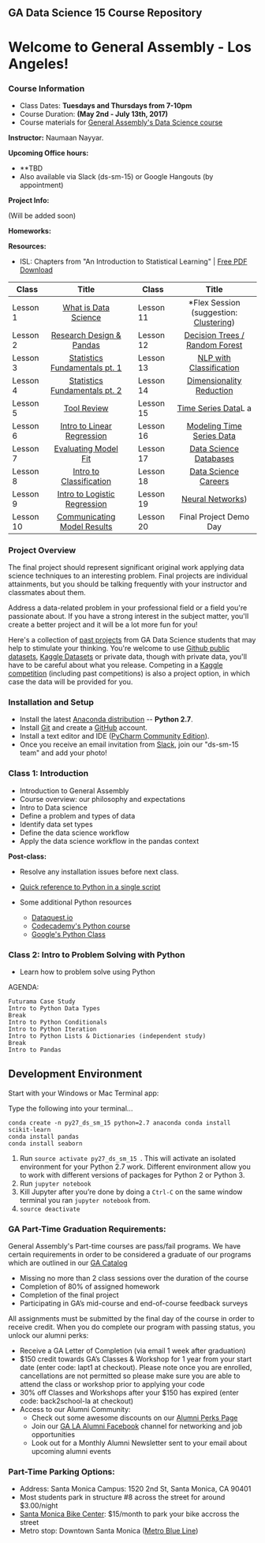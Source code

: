 
## GA Data Science 15 Course Repository

# Welcome to General Assembly - Los Angeles!

### Course Information
- Class Dates: **Tuesdays and Thursdays from 7-10pm**
- Course Duration: **(May 2nd - July 13th, 2017)**
- Course materials for [General Assembly's Data Science
course](https://generalassemb.ly/education/data-science?where=los-angeles)


**Instructor:** Naumaan Nayyar.

**Upcoming Office hours:**

+ **TBD
+ Also available via Slack (ds-sm-15) or Google Hangouts (by appointment)

**Project Info:**

(Will be added soon)

**Homeworks:** 


**Resources:**
+ ISL: Chapters from "An Introduction to Statistical Learning" | [Free PDF Download](http://www-bcf.usc.edu/~gareth/ISL/ISLR%20Sixth%20Printing.pdf)


| Class | Title |  | Class | Title |
| --- | :---: | --- |  --- | :---: |
| Lesson 1 | [What is Data Science](./lesson-01/README.md) || Lesson 11 | *Flex Session (suggestion: [Clustering](./lesson-11-flex/)) |
| Lesson 2 | [Research Design & Pandas](./lesson-02/README.md) || Lesson 12 | [Decision Trees / Random Forest](./lesson-12/README.md)|
| Lesson 3| [Statistics Fundamentals pt. 1](./lesson-03/README.md) || Lesson 13 | [NLP with Classification](./lesson-13/README.md) |
| Lesson 4 | [Statistics Fundamentals pt. 2](./lesson-04/README.md) || Lesson 14 | [Dimensionality Reduction](./lesson-14/README.md) |
| Lesson 5 | [Tool Review](./lesson-05/README.md) || Lesson 15 | [Time Series Data](./lesson-15/README.md )L a|
| Lesson 6 | [Intro to Linear Regression](./lesson-06/README.md) || Lesson 16 | [Modeling Time Series Data](./lesson-16/README.md) |
| Lesson 7 | [Evaluating Model Fit](./lesson-07/README.md) || Lesson 17 | [Data Science Databases](./lesson-17/README.md) |
| Lesson 8 | [Intro to Classification](./lesson-08/README.md)|| Lesson 18 | [Data Science Careers](./lesson-18/README.md) |
| Lesson 9 | [Intro to Logistic Regression](./lesson-09/README.md) || Lesson 19 | [Neural Networks](./lesson-19-flex/)) |
| Lesson 10 | [Communicating Model Results](./lesson-10/README.md) ||Lesson 20 | Final Project Demo Day | 
 
### Project Overview

The final project should represent significant original work applying data science techniques to an interesting problem. Final projects are individual attainments, but you should be talking frequently with your instructor and classmates about them.

Address a data-related problem in your professional field or a field you're passionate about. If you have a strong interest in the subject matter, you'll create a better project and it will be a lot more fun for you!

Here's a collection of [past projects](https://gallery.generalassemb.ly/DS?metro=) from GA Data Science students that may help to stimulate your thinking. You're welcome to use [Github public datasets](https://github.com/caesar0301/awesome-public-datasets), [Kaggle Datasets](https://www.kaggle.com/datasets) or private data, though with private data, you'll have to be careful about what you release. Competing in a [Kaggle competition](http://www.kaggle.com/) (including past competitions) is also a project option, in which case the data will be provided for you.


### Installation and Setup
* Install the latest [Anaconda distribution](http://continuum.io/downloads) -- **Python 2.7**.
* Install [Git](http://git-scm.com/book/en/v2/Getting-Started-Installing-Git) and create a [GitHub](https://github.com/) account.
* Install a text editor and IDE ([PyCharm Community Edition](https://www.jetbrains.com/pycharm/download/)).
* Once you receive an email invitation from [Slack](https://slack.com/), join our "ds-sm-15 team" and add your photo!
 
 
### Class 1: Introduction
* Introduction to General Assembly
* Course overview: our philosophy and expectations
* Intro to Data science
* Define a problem and types of data
* Identify data set types
* Define the data science workflow
* Apply the data science workflow in the pandas context
 
**Post-class:**

* Resolve any installation issues before next class.
* [Quick reference to Python in a single script](http://www.dataschool.io/python-quick-reference/)

* Some additional Python resources
	* [Dataquest.io](https://www.dataquest.io/)
	* [Codecademy's Python course](http://www.codecademy.com/en/tracks/python)
   * [Google's Python Class](https://developers.google.com/edu/python/)

### Class 2: Intro to Problem Solving with Python

  * Learn how to problem solve using Python

AGENDA:

	Futurama Case Study
	Intro to Python Data Types 
	Break
	Intro to Python Conditionals 
	Intro to Python Iteration
	Intro to Python Lists & Dictionaries (independent study)
	Break
	Intro to Pandas


## Development Environment

Start with your Windows or Mac Terminal app:

Type the following into your terminal...

```
conda create -n py27_ds_sm_15 python=2.7 anaconda conda install scikit-learn
conda install pandas
conda install seaborn
```
1. Run `source activate py27_ds_sm_15 `. This will activate an isolated environment for your Python 2.7 work. Different environment allow you to work with different versions of packages for Python 2 or Python 3. 
2. Run `jupyter notebook`
3. Kill Jupyter after you’re done by doing a `Ctrl-C` on the same window terminal you ran `jupyter notebook` from.
4. `source deactivate`


### GA Part-Time Graduation Requirements:  									
General Assembly's Part-time courses are pass/fail programs. We have certain requirements in order to be considered a graduate of our programs which are outlined in our [GA Catalog](https://ga-core.s3.amazonaws.com/cms/files/files/000/004/189/original/GA_Catalog-All-Markets-2016.07.05_bvm.pdf)

- Missing no more than 2 class sessions over the duration of the course
- Completion of 80% of assigned homework
- Completion of the final project
- Participating in GA’s mid-course and end-of-course feedback surveys

All assignments must be submitted by the final day of the course in order to receive credit. When you do complete our program with passing status, you unlock our alumni perks:

- Receive a GA Letter of Completion (via email 1 week after graduation)
- $150 credit towards GA’s Classes & Workshop for 1 year from your start date (enter code: lapt1 at checkout). Please note once you are enrolled, cancellations are not permitted so please make sure you are able to attend the class or workshop prior to applying your code
- 30% off Classes and Workshops after your $150 has expired (enter code: back2school-la at checkout)
- Access to our Alumni Community:
	- Check out some awesome discounts on our [Alumni Perks Page](https://generalassemb.ly/alumni/perks)
	- Join our [GA LA Alumni Facebook](https://www.facebook.com/groups/GALAalumni/) channel for networking and job opportunities
	- Look out for a Monthly Alumni Newsletter sent to your email about upcoming alumni events


### Part-Time Parking Options:
- Address: Santa Monica Campus: 1520 2nd St, Santa Monica, CA 90401
- Most students park in structure #8 across the street for around $3.00/night
- [Santa Monica Bike Center](http://smbikecenter.com/membership/commuter-membership/): $15/month to park your bike accross the street
- Metro stop: Downtown Santa Monica ([Metro Blue Line](https://www.metro.net/riding/maps/expo-line/)) 

